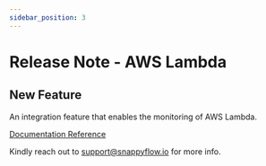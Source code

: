 ```yaml
---
sidebar_position: 3 
---
```

# Release Note - AWS Lambda

## New Feature

An integration feature that enables the monitoring of AWS Lambda.

[Documentation Reference](/docs/Integrations/aws_lambda)

Kindly reach out to [support@snappyflow.io](mailto:support@snappyflow.io) for more info.

